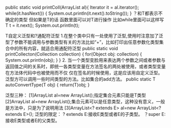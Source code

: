 public static void printColl(ArrayList<?> al){
                Iterator<?> it = al.iterator();
                while(it.hasNext())
                {
                        System.out.println(it.next().toString());
                }
？和T都表示不确定的类型  但如果是T的话 函数里面可以对T进行操作 比如while里面可以这样写
T t = it.next();
System.out.println(t);

T自定义泛型和?通配符泛型
1.在整个类中只有一处使用了泛型,使用时注意加了泛型了参数不能调用与参数类型有关的方法比如“+”，比如打印出任意参数化类型集合中的所有内容，就适合用通配符泛型<?>
public static void printCollecton(Collection <?> collection)
{
for(Object obj: collection)
{
System.out.println(obj);
}
}
2. 当一个类型变脸用来表达两个参数之间或者参数与返回值之间的关系时，即统一各类型变量在方法签名的两处被使用，或者类型变量在方法体代码中也被使用而不仅 仅在签名的时候使用，这是应该用自定义泛型<T>。泛型方可以调用一些时间类型的方法。比如集合的add方法。
public static <T> T autoConvertType(T obj)
{
     return(T)obj;
}

泛型三种：
          [1]ArrayList<T> al=new ArrayList<T>();指定集合元素只能是T类型
          [2]ArrayList<?> al=new ArrayList<?>();集合元素可以是任意类型，这种没有意义，一般是方法中，只是为了说明用法
          [3]ArrayList<? extends E> al=new ArrayList<? extends E>();
            泛型的限定：
               ? extends E:接收E类型或者E的子类型。
               ？super E:接收E类型或者E的父类型。